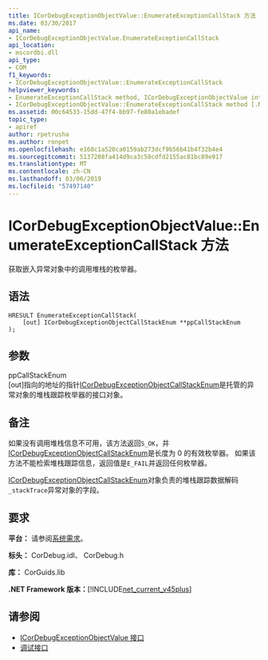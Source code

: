 ```yaml
---
title: ICorDebugExceptionObjectValue::EnumerateExceptionCallStack 方法
ms.date: 03/30/2017
api_name:
- ICorDebugExceptionObjectValue.EnumerateExceptionCallStack
api_location:
- mscordbi.dll
api_type:
- COM
f1_keywords:
- ICorDebugExceptionObjectValue::EnumerateExceptionCallStack
helpviewer_keywords:
- EnumerateExceptionCallStack method, ICorDebugExceptionObjectValue interface [.NET Framework debugging]
- ICorDebugExceptionObjectValue::EnumerateExceptionCallStack method [.NET Framework debugging]
ms.assetid: 00c64533-15dd-47f4-bb97-fe80a1ebadef
topic_type:
- apiref
author: rpetrusha
ms.author: ronpet
ms.openlocfilehash: e168c1a520ca0159ab273dcf9b56b41b4f32b4e4
ms.sourcegitcommit: 5137208fa414d9ca3c58cdfd2155ac81bc89e917
ms.translationtype: MT
ms.contentlocale: zh-CN
ms.lasthandoff: 03/06/2019
ms.locfileid: "57497140"
---
```

# <a name="icordebugexceptionobjectvalueenumerateexceptioncallstack-method"></a>ICorDebugExceptionObjectValue::EnumerateExceptionCallStack 方法
获取嵌入异常对象中的调用堆栈的枚举器。  
  
## <a name="syntax"></a>语法  
  
```  
HRESULT EnumerateExceptionCallStack(  
    [out] ICorDebugExceptionObjectCallStackEnum **ppCallStackEnum  
);  
```  
  
## <a name="parameters"></a>参数  
 ppCallStackEnum  
 [out]指向的地址的指针[ICorDebugExceptionObjectCallStackEnum](../../../../docs/framework/unmanaged-api/debugging/icordebugexceptionobjectcallstackenum-interface.md)是托管的异常对象的堆栈跟踪枚举器的接口对象。  
  
## <a name="remarks"></a>备注  
 如果没有调用堆栈信息不可用，该方法返回`S_OK`，并[ICorDebugExceptionObjectCallStackEnum](../../../../docs/framework/unmanaged-api/debugging/icordebugexceptionobjectcallstackenum-interface.md)是长度为 0 的有效枚举器。 如果该方法不能检索堆栈跟踪信息，返回值是`E_FAIL`并返回任何枚举器。  
  
 [ICorDebugExceptionObjectCallStackEnum](../../../../docs/framework/unmanaged-api/debugging/icordebugexceptionobjectcallstackenum-interface.md)对象负责的堆栈跟踪数据解码`_stackTrace`异常对象的字段。  
  
## <a name="requirements"></a>要求  
 **平台：** 请参阅[系统需求](../../../../docs/framework/get-started/system-requirements.md)。  
  
 **标头：** CorDebug.idl、 CorDebug.h  
  
 **库：** CorGuids.lib  
  
 **.NET Framework 版本：**[!INCLUDE[net_current_v45plus](../../../../includes/net-current-v45plus-md.md)]  
  
## <a name="see-also"></a>请参阅
- [ICorDebugExceptionObjectValue 接口](../../../../docs/framework/unmanaged-api/debugging/icordebugexceptionobjectvalue-interface.md)
- [调试接口](../../../../docs/framework/unmanaged-api/debugging/debugging-interfaces.md)
